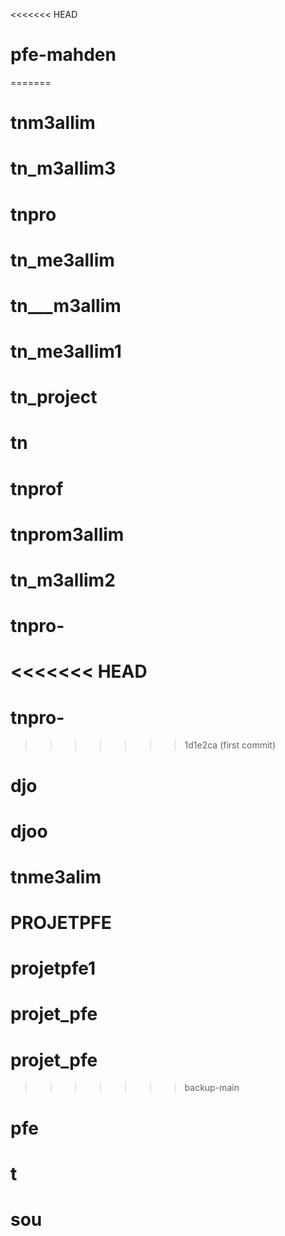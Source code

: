 <<<<<<< HEAD
# pfe-mahden
=======
# tnm3allim
# tn_m3allim3
# tnpro
# tn_me3allim
# tn___m3allim
# tn_me3allim1
# tn_project
# tn
# tnprof
# tnprom3allim
# tn_m3allim2
# tnpro-
<<<<<<< HEAD
=======
# tnpro-
>>>>>>> 1d1e2ca (first commit)
# djo
# djoo
# tnme3alim
# PROJETPFE
# projetpfe1
# projet_pfe
# projet_pfe
>>>>>>> backup-main
# pfe
# t
# sou
